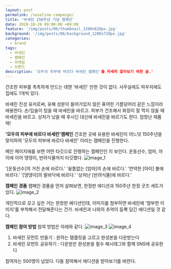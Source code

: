 ```yaml
---
layout: post
permalink: /vaseline-campaign/
title: '바세린 150주년 기념 캠페인'
date: 2020-10-28 09:00:00 +09:00
feature: '/img/posts/06/thumbnail_1200x628px.jpg'
background: '/img/posts/06/background_1280x720px.jpg'
categories:
  - brand
tags:
  - 바세린
  - 캠페인
  - 마케팅
  - 브랜드
description: '모두의 피부에 바르다 바세린 캠페인'을 자세히 알아보기 위한 글.'
---
```


건조한 피부를 촉촉하게 만드는 데엔 '바세린' 만한 것이 없다.
사무실에도 파우치에도 집에도 1개씩 있다.

바세린 진성 유저로써, 유해 성분이 들어가있지 않은 퓨어한 기름덩어리 같은 느낌이라 애용한다.
손/입술이 텄을 때 바세린을 바르고.
피부가 건조해서 화장이 잘 먹지 않을 때 바세린을 바르고.
상처가 났을 때 후시딘 대신에 바세린을 바르기도 한다.
엄청난 제품력!

**'모두의 피부에 바르다 바세린'캠페인**
건조한 곳에 유용한 바세린이 어느덧 150주년을 맞이하여
'모두의 피부에 바르다 바세린' 이라는 캠페인을 진행한다.

메인 페이지에를 보면 어떤 타깃으로 진행하는 캠페인인 지 보인다.
운동선수, 엄마, 아이에 이어 댕댕이, 반려식물까지 타깃했다.
![image_1](https://ifh.cc/g/eK0ZGY.jpg)

'[운동선수]의 거친 손에 바르다.'
'쉴틈없는 [엄마]의 손에 바르다.'
'연약한 [아이] 볼에 바르다.'
'[댕댕이]의 발바닥에 바르다.'
'상처난 [반려식물]에 바르다.'

**캠페인 경품**
캠페인 경품을 먼저 살펴보면, 한정판 에디션과 150주년 한정 굿즈 세트가 있다.
![image_2](https://ifh.cc/g/MZOwzM.jpg)

개인적으로 갖고 싶은 거는 한정판 에디션인데,
이미지를 첨부하면 바세린에 '첨부한 이미지'를 부착해서 전달해준다는 건가.
바세린과 나와의 추억이 듬뿍 담긴 에디션일 것 같다.


**캠페인 참여 방법**
참여 방법은 아래와 같다.
![image_3](https://ifh.cc/g/zzoZTh.jpg)
![image_4](https://ifh.cc/g/67qnVu.jpg)

1) 바세린 모먼트 만들기 : 원하는 템플릿을 고르고 완성본을 다운받는다
2) 바세린 모먼트 공유하기 : 다운받은 완성본을 필수 해시태그와 함께 SNS에 공유한다

참여자는 500명이 넘었다.
다들 참여해서 에디션을 받아보기를 바란다.
